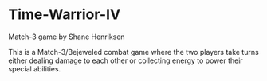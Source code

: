 # Time-Warrior-IV
Match-3 game by Shane Henriksen

This is a Match-3/Bejeweled combat game where the two players take turns either dealing damage to each other 
 or collecting energy to power their special abilities.
